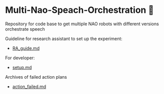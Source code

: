 # Multi-Nao-Speach-Orchestration 🤖️
Repository for code base to get multiple NAO robots with different versions orchestrate speech

Guideline for research assistant to set up the experiment: 
- [RA_guide.md](https://github.com/UvA-CW-Robo-research/Multi-Nao-Speech-Orchestration/blob/main/RA_guide.md)

For developer: 
- [setup.md](https://github.com/UvA-CW-Robo-research/Multi-Nao-Speech-Orchestration/blob/main/setup.md)

Archives of failed action plans
- [action_failed.md](https://github.com/UvA-CW-Robo-research/Multi-Nao-Speech-Orchestration/blob/main/action_failed.md)
